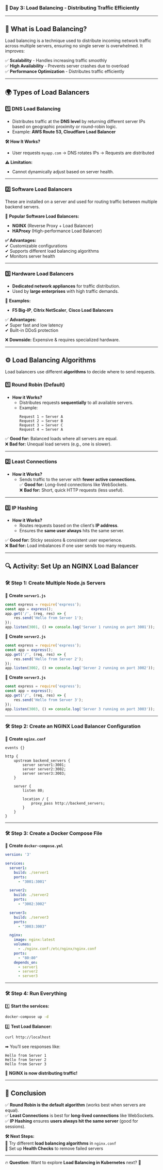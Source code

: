 ### **📅 Day 3: Load Balancing - Distributing Traffic Efficiently**  

---

## **🚀 What is Load Balancing?**  
Load balancing is a technique used to distribute incoming network traffic across multiple servers, ensuring no single server is overwhelmed. It improves:  

✅ **Scalability** - Handles increasing traffic smoothly  
✅ **High Availability** - Prevents server crashes due to overload  
✅ **Performance Optimization** - Distributes traffic efficiently  

---

## **🌍 Types of Load Balancers**  

### **1️⃣ DNS Load Balancing**
- Distributes traffic at the **DNS level** by returning different server IPs based on geographic proximity or round-robin logic.
- Example: **AWS Route 53, Cloudflare Load Balancer**  

**🛠 How It Works?**  
- User requests `myapp.com` → DNS rotates IPs → Requests are distributed  

**⚠️ Limitation:**  
- Cannot dynamically adjust based on server health.  

---

### **2️⃣ Software Load Balancers**
These are installed on a server and used for routing traffic between multiple backend servers.  

🔹 **Popular Software Load Balancers:**  
- **NGINX** (Reverse Proxy + Load Balancer)  
- **HAProxy** (High-performance Load Balancer)  

**✅ Advantages:**  
✔ Customizable configurations  
✔ Supports different load balancing algorithms  
✔ Monitors server health  

---

### **3️⃣ Hardware Load Balancers**
- **Dedicated network appliances** for traffic distribution.  
- Used by **large enterprises** with high traffic demands.  

🔹 **Examples:**  
- **F5 Big-IP**, **Citrix NetScaler**, **Cisco Load Balancers**  

✅ **Advantages:**  
✔ Super fast and low latency  
✔ Built-in DDoS protection  

❌ **Downside:** Expensive & requires specialized hardware.  

---

## **⚙ Load Balancing Algorithms**
Load balancers use different **algorithms** to decide where to send requests.  

### **1️⃣ Round Robin** (Default)
- **How it Works?**  
  - Distributes requests **sequentially** to all available servers.  
  - Example:  
    ```
    Request 1 → Server A  
    Request 2 → Server B  
    Request 3 → Server C  
    Request 4 → Server A  
    ```
✅ **Good for:** Balanced loads where all servers are equal.  
❌ **Bad for:** Unequal load servers (e.g., one is slower).  

---

### **2️⃣ Least Connections**
- **How it Works?**  
  - Sends traffic to the server with **fewer active connections.**  
✅ **Good for:** Long-lived connections like WebSockets.  
❌ **Bad for:** Short, quick HTTP requests (less useful).  

---

### **3️⃣ IP Hashing**
- **How it Works?**  
  - Routes requests based on the client’s **IP address**.  
  - Ensures the **same user always** hits the same server.  

✅ **Good for:** Sticky sessions & consistent user experience.  
❌ **Bad for:** Load imbalances if one user sends too many requests.  

---

## **🔍 Activity: Set Up an NGINX Load Balancer**  

### **🛠 Step 1: Create Multiple Node.js Servers**  
📍 **Create `server1.js`**  
```js
const express = require('express');
const app = express();
app.get('/', (req, res) => {
    res.send('Hello from Server 1');
});
app.listen(3001, () => console.log('Server 1 running on port 3001'));
```

📍 **Create `server2.js`**  
```js
const express = require('express');
const app = express();
app.get('/', (req, res) => {
    res.send('Hello from Server 2');
});
app.listen(3002, () => console.log('Server 2 running on port 3002'));
```

📍 **Create `server3.js`**  
```js
const express = require('express');
const app = express();
app.get('/', (req, res) => {
    res.send('Hello from Server 3');
});
app.listen(3003, () => console.log('Server 3 running on port 3003'));
```

---

### **🛠 Step 2: Create an NGINX Load Balancer Configuration**
📍 **Create `nginx.conf`**  
```nginx
events {}

http {
    upstream backend_servers {
        server server1:3001;
        server server2:3002;
        server server3:3003;
    }

    server {
        listen 80;

        location / {
            proxy_pass http://backend_servers;
        }
    }
}
```

---

### **🛠 Step 3: Create a Docker Compose File**
📍 **Create `docker-compose.yml`**  
```yaml
version: '3'

services:
  server1:
    build: ./server1
    ports:
      - "3001:3001"

  server2:
    build: ./server2
    ports:
      - "3002:3002"

  server3:
    build: ./server3
    ports:
      - "3003:3003"

  nginx:
    image: nginx:latest
    volumes:
      - ./nginx.conf:/etc/nginx/nginx.conf
    ports:
      - "80:80"
    depends_on:
      - server1
      - server2
      - server3
```

---

### **🛠 Step 4: Run Everything**
1️⃣ **Start the services:**  
```bash
docker-compose up -d
```

2️⃣ **Test Load Balancer:**  
```bash
curl http://localhost
```
➡ You’ll see responses like:  
```
Hello from Server 1
Hello from Server 2
Hello from Server 3
```
🎯 **NGINX is now distributing traffic!**  

---

## **🚀 Conclusion**
✅ **Round Robin is the default algorithm** (works best when servers are equal).  
✅ **Least Connections** is best for **long-lived connections** like WebSockets.  
✅ **IP Hashing** ensures **users always hit the same server** (good for sessions).  

**🛠 Next Steps:**  
🔹 Try different **load balancing algorithms** in `nginx.conf`  
🔹 Set up **Health Checks** to remove failed servers  

---

🔥 **Question:** Want to explore **Load Balancing in Kubernetes** next? 🚀
